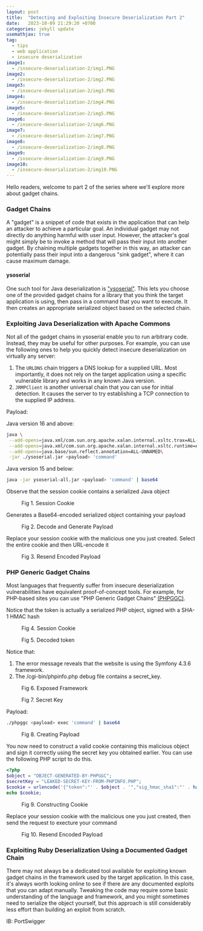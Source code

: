 ```yaml
---
layout: post
title:  "Detecting and Exploiting Insecure Deserialization Part 2"
date:   2023-10-09 21:29:20 +0700
categories: jekyll update
usemathjax: true
tag:
  - tips
  - web application
  - insecure deserialization
image1:
  - /insecure-deserialization-2/img1.PNG
image2:
  - /insecure-deserialization-2/img2.PNG
image3:
  - /insecure-deserialization-2/img3.PNG
image4:
  - /insecure-deserialization-2/img4.PNG
image5:
  - /insecure-deserialization-2/img5.PNG
image6:
  - /insecure-deserialization-2/img6.PNG
image7:
  - /insecure-deserialization-2/img7.PNG
image8:
  - /insecure-deserialization-2/img8.PNG
image9:
  - /insecure-deserialization-2/img9.PNG
image10:
  - /insecure-deserialization-2/img10.PNG
---
```


Hello readers, welcome to part 2 of the series where we'll explore more about gadget chains.

### Gadget Chains

A "gadget" is a snippet of code that exists in the application that can help an attacker to achieve a particular goal. An individual gadget may not directly do anything harmful with user input. However, the attacker's goal might simply be to invoke a method that will pass their input into another gadget. By chaining multiple gadgets together in this way, an attacker can potentially pass their input into a dangerous "sink gadget", where it can cause maximum damage. 

#### ysoserial

One such tool for Java deserialization is ["ysoserial"](https://github.com/frohoff/ysoserial). This lets you choose one of the provided gadget chains for a library that you think the target application is using, then pass in a command that you want to execute. It then creates an appropriate serialized object based on the selected chain.

### Exploiting Java Deserialization with Apache Commons

Not all of the gadget chains in ysoserial enable you to run arbitrary code. Instead, they may be useful for other purposes. For example, you can use the following ones to help you quickly detect insecure deserialization on virtually any server:

  1. The `URLDNS` chain triggers a DNS lookup for a supplied URL. Most importantly, it does not rely on the target application using a specific vulnerable library and works in any known Java version.
  2. `JRMPClient` is another universal chain that you can use for initial detection. It causes the server to try establishing a TCP connection to the supplied IP address.

Payload:

Java version 16 and above:

```bash
java \
 --add-opens=java.xml/com.sun.org.apache.xalan.internal.xsltc.trax=ALL-UNNAMED\
 --add-opens=java.xml/com.sun.org.apache.xalan.internal.xsltc.runtime=ALL-UNNAMED\
 --add-opens=java.base/sun.reflect.annotation=ALL-UNNAMED\
 -jar ./ysoserial.jar <payload> 'command'
```

  
Java version 15 and below:

```bash
java -jar ysoserial-all.jar <payload> 'command' | base64
```

Observe that the session cookie contains a serialized Java object

<figure>
<img src="{{ page.image1 }}" alt="">
<figcaption>Fig 1. Session Cookie</figcaption>
</figure>

Generates a Base64-encoded serialized object containing your payload

<figure>
<img src="{{ page.image2 }}" alt="">
<figcaption>Fig 2. Decode and Generate Payload</figcaption>
</figure>

Replace your session cookie with the malicious one you just created. Select the entire cookie and then URL-encode it

<figure>
<img src="{{ page.image3 }}" alt="">
<figcaption>Fig 3. Resend Encoded Payload</figcaption>
</figure>


### PHP Generic Gadget Chains

Most languages that frequently suffer from insecure deserialization vulnerabilities have equivalent proof-of-concept tools. For example, for PHP-based sites you can use "PHP Generic Gadget Chains" [(PHPGGC)](https://github.com/ambionics/phpggc).


Notice that the token is actually a serialized PHP object, signed with a SHA-1 HMAC hash

<figure>
<img src="{{ page.image4 }}" alt="">
<figcaption>Fig 4. Session Cookie</figcaption>
</figure>

<figure>
<img src="{{ page.image5 }}" alt="">
<figcaption>Fig 5. Decoded token</figcaption>
</figure>

Notice that:

  1. The error message reveals that the website is using the Symfony 4.3.6 framework.
  2. The /cgi-bin/phpinfo.php debug file contains a secret_key.

<figure>
<img src="{{ page.image6 }}" alt="">
<figcaption>Fig 6. Exposed Framework</figcaption>
</figure>

<figure>
<img src="{{ page.image7 }}" alt="">
<figcaption>Fig 7. Secret Key</figcaption>
</figure>

Payload:

```bash
./phpggc <payload> exec 'command' | base64
```

<figure>
<img src="{{ page.image8 }}" alt="">
<figcaption>Fig 8. Creating Payload</figcaption>
</figure>

You now need to construct a valid cookie containing this malicious object and sign it correctly using the secret key you obtained earlier. You can use the following PHP script to do this.

```PHP
<?php
$object = "OBJECT-GENERATED-BY-PHPGGC";
$secretKey = "LEAKED-SECRET-KEY-FROM-PHPINFO.PHP";
$cookie = urlencode('{"token":"' . $object . '","sig_hmac_sha1":"' . hash_hmac('sha1', $object, $secretKey) . '"}');
echo $cookie;
```

<figure>
<img src="{{ page.image9 }}" alt="">
<figcaption>Fig 9. Constructing Cookie</figcaption>
</figure>

Replace your session cookie with the malicious one you just created, then send the request to execture your command

<figure>
<img src="{{ page.image10 }}" alt="">
<figcaption>Fig 10. Resend Encoded Payload</figcaption>
</figure>

### Exploiting Ruby Deserialization Using a Documented Gadget Chain

There may not always be a dedicated tool available for exploiting known gadget chains in the framework used by the target application. In this case, it's always worth looking online to see if there are any documented exploits that you can adapt manually. Tweaking the code may require some basic understanding of the language and framework, and you might sometimes need to serialize the object yourself, but this approach is still considerably less effort than building an exploit from scratch.








IB: PortSwigger
